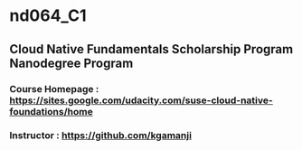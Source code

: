 # nd064_C1
## Cloud Native Fundamentals Scholarship Program Nanodegree Program
### Course Homepage : https://sites.google.com/udacity.com/suse-cloud-native-foundations/home
### Instructor : https://github.com/kgamanji
